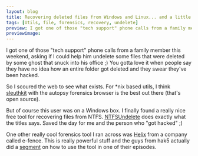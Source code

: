 ```yaml
---
layout: blog
title: Recovering deleted files from Windows and Linux... and a little forensics
tags: [Utils, file, forensics, recovery, undelete]
preview: I got one of those "tech support" phone calls from a family member this weekend...
previewimage:
---
```


<p>I got one of those "tech support" phone calls from a family member this weekend, asking if I could help him undelete some files that were deleted by some ghost that snuck into his office ;) You gotta love it when people say they have no idea how an entire folder got deleted and they swear they've been hacked.</p> 
<p>So I scoured the web to see what exists. For *nix based utils, I think <A href="http://www.sleuthkit.org/">sleuthkit</a> with the autopsy forensics browser is the best out there (that's open source).</p> 
<p>But of course this user was on a Windows box. I finally found a really nice free tool for recovering files from NTFS. <a href="http://ntfsundelete.com/">NTFSUndelete</a> does exactly what the titles says. Saved the day for me and the person who "got hacked" ;) </p> 
<p>One other really cool forensics tool I ran across was <a href="http://www.e-fense.com/products.php">Helix</a> from a company called e-fence. This is really powerful stuff and the guys from hak5 actually did a <a href="http://www.hak5.org/episodes/episode-413">segment</a> on how to use the tool in one of their episodes.</p>

